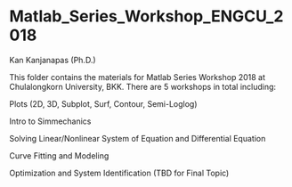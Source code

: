 # Matlab_Series_Workshop_ENGCU_2018
Kan Kanjanapas (Ph.D.)

This folder contains the materials for Matlab Series Workshop 2018 at Chulalongkorn University, BKK. There are 5 workshops in total including:

Plots (2D, 3D, Subplot, Surf, Contour, Semi-Loglog)

Intro to Simmechanics

Solving Linear/Nonlinear System of Equation and Differential Equation

Curve Fitting and Modeling

Optimization and System Identification (TBD for Final Topic)
